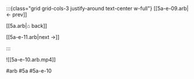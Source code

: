 :::{class="grid grid-cols-3 justify-around text-center w-full"}
[[5a-e-09.arb|← prev]]

[[5a.arb|⌂ back]]

[[5a-e-11.arb|next →]]

:::

![[5a-e-10.arb.mp4]]

#arb #5a #5a-e-10

